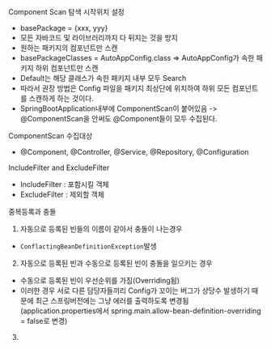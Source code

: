 Component Scan 탐색 시작위치 설정
 - basePackage = {xxx, yyy}
 - 모든 자바코드 및 라이브러리까지 다 뒤지는 것을 방지
 - 원하는 패키지의 컴포넌트만 스캔
 - basePackageClasses = AutoAppConfig.class => AutoAppConfig가 속한 패키지 하위 컴포넌트만 스캔
 - Default는 해당 클래스가 속한 패키지 내부 모두 Search
 - 따라서 권장 방법은 Config 파일을 패키지 최상단에 위치하여 하위 모든 컴포넌트를 스캔하게 하는 것이다.
 - SpringBootApplication내부에 ComponentScan이 붙어있음 -> @ComponentScan을 안써도 @Component들이 모두 수집된다.

ComponentScan 수집대상
 - @Component, @Controller, @Service, @Repository, @Configuration
 
IncludeFilter and ExcludeFilter
 - IncludeFilter : 포함시킬 객체
 - ExcludeFilter : 제외할 객체

중복등록과 충돌
1. 자동으로 등록된 빈들의 이름이 같아서 충돌이 나는경우
 - `ConflactingBeanDefinitionException`발생
2. 자동으로 등록된 빈과 수동으로 등록된 빈이 충돌을 일으키는 경우
 - 수동으로 등록된 빈이 우선순위를 가짐(Overriding됨)
 - 이러한 경우 서로 다른 담당자들끼리 Config가 꼬이는 버그가 상당수 발생하기 때문에 최근 스프링버전에는 그냥 에러를 출력하도록 변경됨(application.properties에서 spring.main.allow-bean-definition-overriding = false로 변경)
3. 